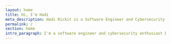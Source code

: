 ```yaml
---
layout: home
title: Hi, I'm Hadi
meta_description: Hadi Rickit is a Software Engineer and Cybersecurity Expert based in Melbourne, Australia. When not coding, you'll find him surfing, golfing, or building satirical websites. Welcome to his corner of the internet.
permalink: /
section: home
intro_paragraph: I'm a software engineer and cybersecurity enthusiast based in Melbourne who believes technology should be both powerful and human. When I'm not crafting secure systems or diving into code, you'll find me catching waves along the coast, working on my golf swing, or building playful projects like <a href="https://canhadi.surf" target="_blank">canhadi.surf</a>. I'm passionate about open source, digital privacy, and creating tech that actually makes life better.
---
```

